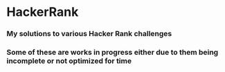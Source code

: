 # HackerRank
### My solutions to various Hacker Rank challenges
### Some of these are works in progress either due to them being incomplete or not optimized for time

